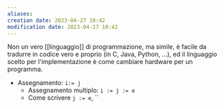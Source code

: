 ```yaml
---
aliases: 
creation date: 2023-04-27 10:42
modification date: 2023-04-27 10:42
---
```


Non un vero [[linguaggio]] di programmazione, ma simile, è facile da tradurre in codice vero e proprio (in C, Java, Python, ...), ed il linguaggio scelto per l'implementazione è come cambiare hardware per un programma.

- Assegnamento: `i:= j`
	- Assegnamento multiplo: `i := j := e`
	- Come scrivere `j := e`, ``